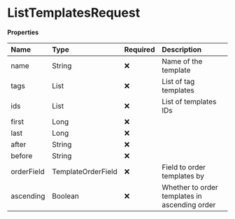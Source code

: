 # ListTemplatesRequest

**Properties**

| Name       | Type               | Required | Description                                   |
| :--------- | :----------------- | :------- | :-------------------------------------------- |
| name       | String             | ❌       | Name of the template                          |
| tags       | List<String>       | ❌       | List of tag templates                         |
| ids        | List<String>       | ❌       | List of templates IDs                         |
| first      | Long               | ❌       |                                               |
| last       | Long               | ❌       |                                               |
| after      | String             | ❌       |                                               |
| before     | String             | ❌       |                                               |
| orderField | TemplateOrderField | ❌       | Field to order templates by                   |
| ascending  | Boolean            | ❌       | Whether to order templates in ascending order |
